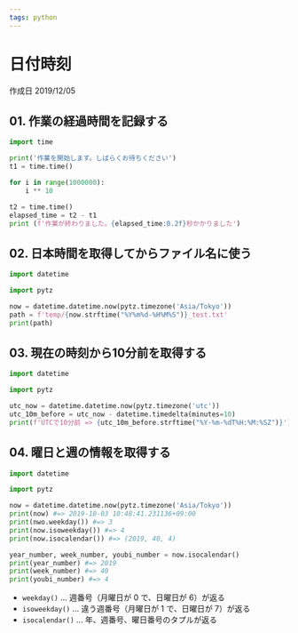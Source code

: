 ```yaml
---
tags: python
---
```


# 日付時刻

作成日 2019/12/05

## 01. 作業の経過時間を記録する

```python
import time

print('作業を開始します。しばらくお待ちください')
t1 = time.time()

for i in range(1000000):
    i ** 10

t2 = time.time()
elapsed_time = t2 - t1
print (f'作業が終わりました。{elapsed_time:0.2f}秒かかりました')
```

## 02. 日本時間を取得してからファイル名に使う

```python
import datetime

import pytz

now = datetime.datetime.now(pytz.timezone('Asia/Tokyo'))
path = f'temp/{now.strftime("%Y%m%d-%H%M%S")}_test.txt'
print(path)
```

## 03. 現在の時刻から10分前を取得する

```python
import datetime

import pytz

utc_now = datetime.datetime.now(pytz.timezone('utc'))
utc_10m_before = utc_now - datetime.timedelta(minutes=10)
print(f'UTCで10分前 => {utc_10m_before.strftime("%Y-%m-%dT%H:%M:%SZ")}')
```

## 04. 曜日と週の情報を取得する

```python
import datetime

import pytz

now = datetime.datetime.now(pytz.timezone('Asia/Tokyo'))
print(now) #=> 2019-10-03 10:48:41.231136+09:00
print(nwo.weekday()) #=> 3
print(now.isoweekday()) #=> 4
print(now.isocalendar()) #=> (2019, 40, 4)

year_number, week_number, youbi_number = now.isocalendar()
print(year_number) #=> 2019
print(week_number) #=> 40
print(youbi_number) #=> 4
```

- `weekday()` ... 週番号（月曜日が 0 で、日曜日が 6）が返る
- `isoweekday()` ... 違う週番号（月曜日が 1 で、日曜日が 7）が返る
- `isocalendar()` ... 年、週番号、曜日番号のタプルが返る
